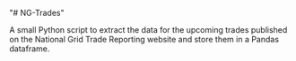 "# NG-Trades" 

A small Python script to extract the data for the upcoming trades published on the National Grid Trade Reporting website and store them in a Pandas dataframe.
